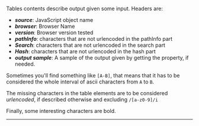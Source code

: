 Tables contents describe output given some input.
Headers are:

 * ***source***: JavaScript object name
 * ***browser***: Browser Name
 * ***version***: Browser version tested
 * ***pathInfo***: characters that are not urlencoded in the pathInfo part
 * ***Search***: characters that are not urlencoded in the search part
 * ***Hash***:  characters that are not urlencoded in the hash part
 * ***output sample***: A sample of the output given by getting the property, if needed.

Sometimes you'll find something like `[A-B]`, that means that it has to be considered the whole interval of ascii characters from `A` to `B`.

The missing characters in the table elements are to be considered *urlencoded*, if described otherwise and excluding `/[a-z0-9]/i`

Finally, some interesting characters are bold.
****
